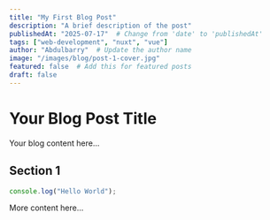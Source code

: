 ```yaml
---
title: "My First Blog Post"
description: "A brief description of the post"
publishedAt: "2025-07-17"  # Change from 'date' to 'publishedAt'
tags: ["web-development", "nuxt", "vue"]
author: "Abdulbarry"  # Update the author name
image: "/images/blog/post-1-cover.jpg"
featured: false  # Add this for featured posts
draft: false
---
```


# Your Blog Post Title

Your blog content here...

## Section 1

```javascript
console.log("Hello World");
```

More content here...